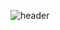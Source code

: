 ![header](https://capsule-render.vercel.app/api?type=wave&color=auto&height=300&section=header&text=JIN%20WON%20Profile%20render&fontSize=90)
